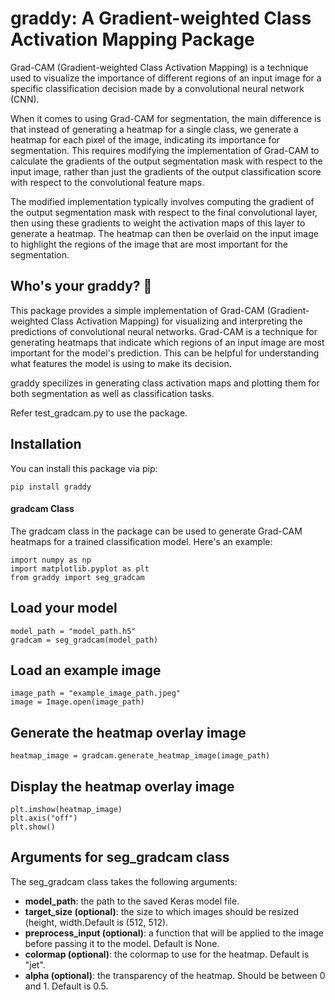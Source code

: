 # graddy: A Gradient-weighted Class Activation Mapping Package

Grad-CAM (Gradient-weighted Class Activation Mapping) is a technique used to visualize the importance of different regions of an input image for a specific classification decision made by a convolutional neural network (CNN).

When it comes to using Grad-CAM for segmentation, the main difference is that instead of generating a heatmap for a single class, we generate a heatmap for each pixel of the image, indicating its importance for segmentation. This requires modifying the implementation of Grad-CAM to calculate the gradients of the output segmentation mask with respect to the input image, rather than just the gradients of the output classification score with respect to the convolutional feature maps.

The modified implementation typically involves computing the gradient of the output segmentation mask with respect to the final convolutional layer, then using these gradients to weight the activation maps of this layer to generate a heatmap. The heatmap can then be overlaid on the input image to highlight the regions of the image that are most important for the segmentation.

## Who's your graddy? 🌚

This package provides a simple implementation of Grad-CAM (Gradient-weighted Class Activation Mapping) for visualizing and interpreting the predictions of convolutional neural networks. Grad-CAM is a technique for generating heatmaps that indicate which regions of an input image are most important for the model's prediction. This can be helpful for understanding what features the model is using to make its decision.

graddy specilizes in generating class activation maps and plotting them for both segmentation as well as classification tasks.

Refer test_gradcam.py to use the package.

## Installation

You can install this package via pip:

```
pip install graddy
```

#### gradcam Class
The gradcam class in the package can be used to generate Grad-CAM heatmaps for a trained classification model. Here's an example:

```
import numpy as np
import matplotlib.pyplot as plt
from graddy import seg_gradcam
```

## Load your model

```
model_path = "model_path.h5"
gradcam = seg_gradcam(model_path)
```
## Load an example image

```
image_path = "example_image_path.jpeg"
image = Image.open(image_path)
```

## Generate the heatmap overlay image


```
heatmap_image = gradcam.generate_heatmap_image(image_path)
```

## Display the heatmap overlay image

```
plt.imshow(heatmap_image)
plt.axis("off")
plt.show()
```
## Arguments for seg_gradcam class
The seg_gradcam class takes the following arguments:

- **model_path**: the path to the saved Keras model file.
- **target_size (optional)**: the size to which images should be resized (height, width.Default is (512, 512).
- **preprocess_input (optional)**: a function that will be applied to the image before passing it to the model. Default is None.
- **colormap (optional)**: the colormap to use for the heatmap. Default is "jet".
- **alpha (optional)**: the transparency of the heatmap. Should be between 0 and 1. Default is 0.5.

